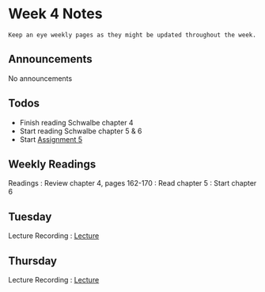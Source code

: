 
# Week 4 Notes

```{note}
Keep an eye weekly pages as they might be updated throughout the week.
```

## Announcements

No announcements

## Todos

* Finish reading Schwalbe chapter 4
* Start reading Schwalbe chapter 5 & 6
* Start [Assignment 5](../assignments/a5.md)

## Weekly Readings

Readings
: Review chapter 4, pages 162-170
: Read chapter 5
: Start chapter 6


## Tuesday

Lecture Recording
: [Lecture](https://docs.google.com/presentation/d/10eYQ_bZCl9KBIuNlWrheBBs8xivg016eTogpaas5X_A/edit?usp=sharing)


## Thursday

Lecture Recording
: [Lecture]()

